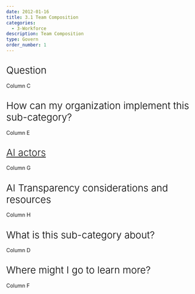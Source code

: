 ```yaml
---
date: 2012-01-16
title: 3.1 Team Composition
categories:
  - 3-Workforce
description: Team Composition
type: Govern
order_number: 1
---
```


## <span style="color:black;font-weight:360;font-size:26px">Question</span>

Column C

## <span style="color:black;font-weight:360;font-size:26px">How can my organization implement this sub-category?</span>

Column E

## <span style="color:black;font-weight:360;font-size:26px">[AI actors](https://pages.nist.gov/RMF/terms.html)</span>

Column G

## <span style="color:black;font-weight:360;font-size:26px">AI Transparency considerations and resources</span>

Column H

## <span style="color:black;font-weight:360;font-size:26px">What is this sub-category about?</span>

<!--more-->

Column D

<!--more-->

## <span style="color:black;font-weight:360;font-size:26px">Where might I go to learn more?</span>

<!--more-->

Column F
